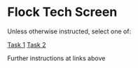# Flock Tech Screen
Unless otherwise instructed, select one of:

[Task 1](Task1.md)
[Task 2](Task2.md)

Further instructions at links above
